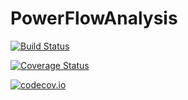 # PowerFlowAnalysis

[![Build Status](https://travis-ci.org/turitsyn/PowerFlowAnalysis.jl.svg?branch=master)](https://travis-ci.org/turitsyn/PowerFlowAnalysis.jl)

[![Coverage Status](https://coveralls.io/repos/turitsyn/PowerFlowAnalysis.jl/badge.svg?branch=master&service=github)](https://coveralls.io/github/turitsyn/PowerFlowAnalysis.jl?branch=master)

[![codecov.io](http://codecov.io/github/turitsyn/PowerFlowAnalysis.jl/coverage.svg?branch=master)](http://codecov.io/github/turitsyn/PowerFlowAnalysis.jl?branch=master)
